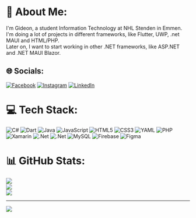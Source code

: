 # 💫 About Me:
I'm Gideon, a student Information Technology at NHL Stenden in Emmen.<br>I'm doing a lot of projects in different frameworks, like Flutter,  UWP, .net MAUI and HTML/PHP.<br>Later on, I want to start working in other .NET frameworks, like ASP.NET and .NET MAUI Blazor.<br>


## 🌐 Socials:
[![Facebook](https://img.shields.io/badge/Facebook-%231877F2.svg?logo=Facebook&logoColor=white)](https://facebook.com/gideon.dijkhuis) [![Instagram](https://img.shields.io/badge/Instagram-%23E4405F.svg?logo=Instagram&logoColor=white)](https://instagram.com/g_dijkhuis) [![LinkedIn](https://img.shields.io/badge/LinkedIn-%230077B5.svg?logo=linkedin&logoColor=white)](https://www.linkedin.com/in/gideon-dijkhuis-69a18628a/) 

# 💻 Tech Stack:
![C#](https://img.shields.io/badge/c%23-%23239120.svg?style=for-the-badge&logo=csharp&logoColor=white) ![Dart](https://img.shields.io/badge/dart-%230175C2.svg?style=for-the-badge&logo=dart&logoColor=white) ![Java](https://img.shields.io/badge/java-%23ED8B00.svg?style=for-the-badge&logo=openjdk&logoColor=white) ![JavaScript](https://img.shields.io/badge/javascript-%23323330.svg?style=for-the-badge&logo=javascript&logoColor=%23F7DF1E) ![HTML5](https://img.shields.io/badge/html5-%23E34F26.svg?style=for-the-badge&logo=html5&logoColor=white) ![CSS3](https://img.shields.io/badge/css3-%231572B6.svg?style=for-the-badge&logo=css3&logoColor=white) ![YAML](https://img.shields.io/badge/yaml-%23ffffff.svg?style=for-the-badge&logo=yaml&logoColor=151515) ![PHP](https://img.shields.io/badge/php-%23777BB4.svg?style=for-the-badge&logo=php&logoColor=white) ![Xamarin](https://img.shields.io/badge/Xamarin-3199DC?style=for-the-badge&logo=xamarin&logoColor=white) ![.Net](https://img.shields.io/badge/.NET-5C2D91?style=for-the-badge&logo=.net&logoColor=white) ![.Net](https://img.shields.io/badge/.NET-5C2D91?style=for-the-badge&logo=.net&logoColor=white) ![MySQL](https://img.shields.io/badge/mysql-4479A1.svg?style=for-the-badge&logo=mysql&logoColor=white) ![Firebase](https://img.shields.io/badge/firebase-a08021?style=for-the-badge&logo=firebase&logoColor=ffcd34) ![Figma](https://img.shields.io/badge/figma-%23F24E1E.svg?style=for-the-badge&logo=figma&logoColor=white)
# 📊 GitHub Stats:
![](https://github-readme-stats.vercel.app/api?username=GADijkhuis&theme=dark&hide_border=false&include_all_commits=false&count_private=false)<br/>
![](https://github-readme-streak-stats.herokuapp.com/?user=GADijkhuis&theme=dark&hide_border=false)<br/>
![](https://github-readme-stats.vercel.app/api/top-langs/?username=GADijkhuis&theme=dark&hide_border=false&include_all_commits=false&count_private=false&layout=compact)

---
[![](https://visitcount.itsvg.in/api?id=GADijkhuis&icon=0&color=0)](https://visitcount.itsvg.in)

<!-- Proudly created with GPRM ( https://gprm.itsvg.in ) -->
